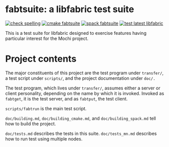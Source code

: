 # fabtsuite: a libfabric test suite
[![check spelling](https://github.com/mercury-hpc/fabtsuite/actions/workflows/spell.yml/badge.svg)](https://github.com/mercury-hpc/fabtsuite/actions/workflows/spell.yml)
[![cmake fabtsuite](https://github.com/mercury-hpc/fabtsuite/actions/workflows/cmake.yml/badge.svg)](https://github.com/mercury-hpc/fabtsuite/actions/workflows/cmake.yml)
[![spack fabtsuite](https://github.com/mercury-hpc/fabtsuite/actions/workflows/spack.yml/badge.svg)](https://github.com/mercury-hpc/fabtsuite/actions/workflows/spack.yml)
[![test latest libfabric](https://github.com/mercury-hpc/fabtsuite/actions/workflows/fabric.yml/badge.svg)](https://github.com/mercury-hpc/fabtsuite/actions/workflows/fabric.yml)

This is a test suite for libfabric designed to exercise features
having particular interest for the Mochi project.

# Project contents

The major constituents of this project are the test program under
`transfer/`, a test script under `scripts/`, and the project documentation
under `doc/.`

The test program, which lives under `transfer/`, assumes either
a server or client personality, depending on the name by which
it is invoked.  Invoked as `fabtget`, it is the test server, and as `fabtput`,
the test client.

`scripts/fabtrun` is the main test script.

`doc/building.md`, `doc/building_cmake.md`, and `doc/building_spack.md`
tell how to build the project.

`doc/tests.md` describes the tests in this suite.
`doc/tests_mn.md` describes how to run test using multiple nodes.
